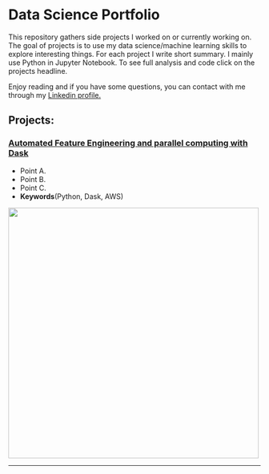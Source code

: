 # Data Science Portfolio
 
This repository gathers side projects I worked on or currently working on. The goal of projects is to use my data science/machine learning skills to explore interesting things. For each project I write short summary. I mainly use Python in Jupyter Notebook. To see full analysis and code click on the projects headline.

Enjoy reading and if you have some questions, you can contact with me through my [Linkedin profile.](https://www.linkedin.com/in/krzysztof-sulima/)

## Projects:


### [Automated Feature Engineering and parallel computing with Dask](https://github.com/ksulima/Home_Credit)

* Point A.
* Point B.
* Point C.
* **Keywords**(Python, Dask, AWS)
<img src="https://github.com/ksulima/Home_Credit/blob/master/images/dask_board.PNG" width="500">


---

